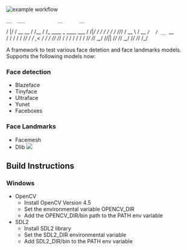 ![example workflow](https://github.com/abhilb/mukham/actions/workflows/cmake.yml/badge.svg)


    __  ___            __      __                      
   /  |/  /  __  __   / /__   / /_   ____ _   ____ ___ 
  / /|_/ /  / / / /  / //_/  / __ \ / __ `/  / __ `__ \
 / /  / /  / /_/ /  / ,<    / / / // /_/ /  / / / / / /
/_/  /_/   \__,_/  /_/|_|  /_/ /_/ \__,_/  /_/ /_/ /_/ 
                                                       


A framework to test various face detetion and face landmarks models. 
Supports the following models now:

### Face detection

- Blazeface
- Tinyface
- Ultraface
- Yunet
- Faceboxes

### Face Landmarks

- Facemesh
- Dlib
![](assets/screenshot.gif)

## Build Instructions
### Windows
* OpenCV
    * Install OpenCV Version 4.5
    * Set the environmental variable OPENCV_DIR
    * Add the OPENCV_DIR/bin path to the PATH env variable
* SDL2
    * Install SDL2 library
    * Set the SDL2_DIR environmental variable
    * Add SDL2_DIR/bin to the PATH env variable
